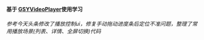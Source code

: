 #### 基于 [GSYVideoPlayer](https://github.com/CarGuo/GSYVideoPlayer)使用学习
###### 参考今天头条修改了播放控制ui，修复手动拖动进度条后定位不准问题，整理了常用播放场景(列表、详情、全屏切换)代码
